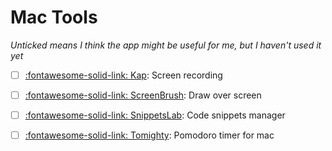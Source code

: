 # Mac Tools

*Unticked means I think the app might be useful for me, but I haven't used it yet*

- [ ] [:fontawesome-solid-link: Kap](https://github.com/wulkano/kap): Screen recording

- [ ] [:fontawesome-solid-link: ScreenBrush](https://apps.apple.com/us/app/screenbrush/id1233965871?mt=12): Draw over screen

- [ ] [:fontawesome-solid-link: SnippetsLab](https://www.renfei.org/snippets-lab/): Code snippets manager

- [ ] [:fontawesome-solid-link: Tomighty](https://github.com/tomighty/tomighty-osx): Pomodoro timer for mac
